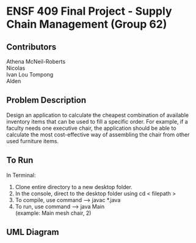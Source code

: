 # ENSF 409 Final Project - Supply Chain Management (Group 62)

## Contributors
Athena McNeil-Roberts <br /> 
Nicolas <br /> 
Ivan Lou Tompong <br /> 
Alden <br /> 

## Problem Description
Design an application to calculate the cheapest combination of available inventory items that can be used to fill a specific order. For example, if a faculty needs one executive chair, the application should be able to calculate the most cost-effective way of assembling the chair from other used furniture items.

## To Run
In Terminal:
1. Clone entire directory to a new desktop folder.
2. In the console, direct to the desktop folder using cd < filepath >
3. To compile, use command --> javac *.java
4. To run, use command --> java Main <category> <furniture> <amount> <br /> 
(example: Main mesh chair, 2)

## UML Diagram

